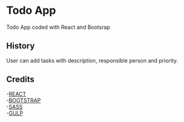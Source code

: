# Todo App

Todo App coded with React and Bootsrap 


## History
User can add tasks with description, responsible person and priority. 

## Credits

-[REACT](https://reactjs.org/)  
-[BOOTSTRAP](http://getbootstrap.com/)  
-[SASS](http://sass-lang.com/)   
-[GULP](https://gulpjs.com/)   

